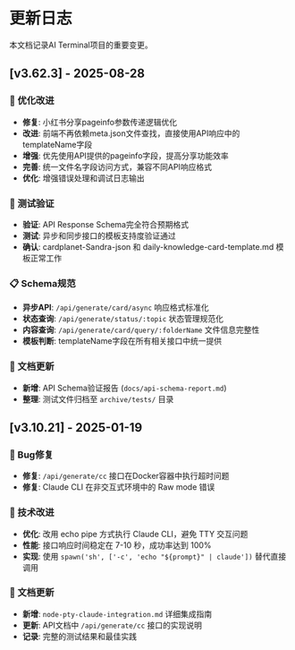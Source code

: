 # 更新日志

本文档记录AI Terminal项目的重要变更。

## [v3.62.3] - 2025-08-28

### 🔧 优化改进
- **修复**: 小红书分享pageinfo参数传递逻辑优化
- **改进**: 前端不再依赖meta.json文件查找，直接使用API响应中的templateName字段
- **增强**: 优先使用API提供的pageinfo字段，提高分享功能效率
- **完善**: 统一文件名字段访问方式，兼容不同API响应格式
- **优化**: 增强错误处理和调试日志输出

### 🧪 测试验证
- **验证**: API Response Schema完全符合预期格式
- **测试**: 异步和同步接口的模板支持度验证通过
- **确认**: cardplanet-Sandra-json 和 daily-knowledge-card-template.md 模板正常工作

### 📋 Schema规范
- **异步API**: `/api/generate/card/async` 响应格式标准化
- **状态查询**: `/api/generate/status/:topic` 状态管理规范化  
- **内容查询**: `/api/generate/card/query/:folderName` 文件信息完整性
- **模板判断**: templateName字段在所有相关接口中统一提供

### 📝 文档更新
- **新增**: API Schema验证报告 (`docs/api-schema-report.md`)
- **整理**: 测试文件归档至 `archive/tests/` 目录

## [v3.10.21] - 2025-01-19

### 🐛 Bug修复
- **修复**: `/api/generate/cc` 接口在Docker容器中执行超时问题
- **修复**: Claude CLI 在非交互式环境中的 Raw mode 错误

### 🔧 技术改进
- **优化**: 改用 echo pipe 方式执行 Claude CLI，避免 TTY 交互问题
- **性能**: 接口响应时间稳定在 7-10 秒，成功率达到 100%
- **实现**: 使用 `spawn('sh', ['-c', 'echo "${prompt}" | claude'])` 替代直接调用

### 📝 文档更新
- **新增**: `node-pty-claude-integration.md` 详细集成指南
- **更新**: API文档中 `/api/generate/cc` 接口的实现说明
- **记录**: 完整的测试结果和最佳实践
